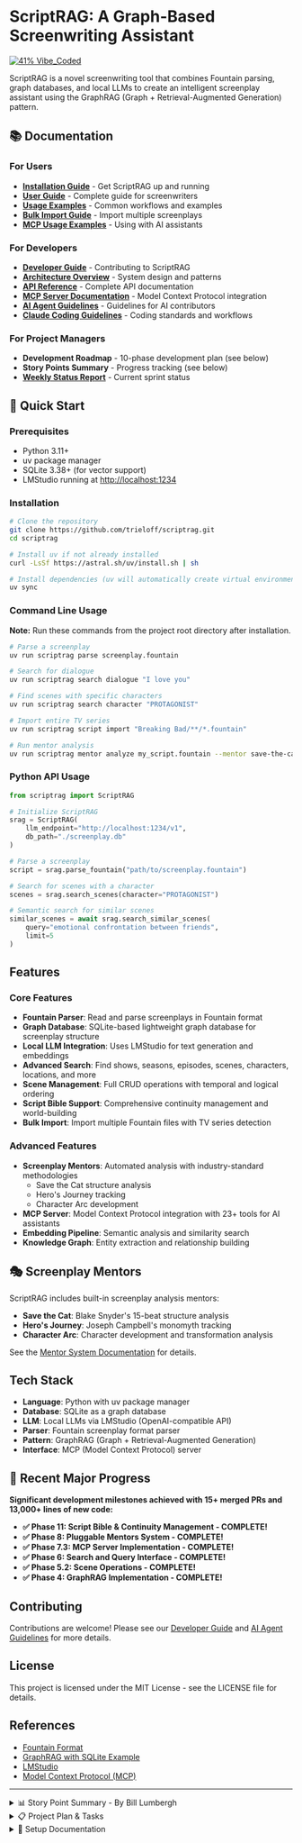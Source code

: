 # ScriptRAG: A Graph-Based Screenwriting Assistant

[![41% Vibe_Coded](https://img.shields.io/badge/41%25-Vibe_Coded-ff69b4?style=for-the-badge&logo=claude&logoColor=white)](https://github.com/trieloff/vibe-coded-badge-action)

ScriptRAG is a novel screenwriting tool that combines Fountain parsing, graph databases, and local LLMs
to create an intelligent screenplay assistant using the GraphRAG (Graph + Retrieval-Augmented
Generation) pattern.

## 📚 Documentation

### For Users

- **[Installation Guide](docs/installation.md)** - Get ScriptRAG up and running
- **[User Guide](docs/user-guide.md)** - Complete guide for screenwriters
- **[Usage Examples](docs/usage.md)** - Common workflows and examples
- **[Bulk Import Guide](docs/bulk_import_guide.md)** - Import multiple screenplays
- **[MCP Usage Examples](examples/mcp_usage_examples.md)** - Using with AI assistants

### For Developers

- **[Developer Guide](docs/developer-guide.md)** - Contributing to ScriptRAG
- **[Architecture Overview](docs/architecture.md)** - System design and patterns
- **[API Reference](docs/api-reference.md)** - Complete API documentation
- **[MCP Server Documentation](docs/mcp_server.md)** - Model Context Protocol integration
- **[AI Agent Guidelines](AGENTS.md)** - Guidelines for AI contributors
- **[Claude Coding Guidelines](CLAUDE.md)** - Coding standards and workflows

### For Project Managers

- **Development Roadmap** - 10-phase development plan (see below)
- **Story Points Summary** - Progress tracking (see below)
- **[Weekly Status Report](WEEKLY_STATUS_REPORT.md)** - Current sprint status

## 🚀 Quick Start

### Prerequisites

- Python 3.11+
- uv package manager
- SQLite 3.38+ (for vector support)
- LMStudio running at <http://localhost:1234>

### Installation

```bash
# Clone the repository
git clone https://github.com/trieloff/scriptrag.git
cd scriptrag

# Install uv if not already installed
curl -LsSf https://astral.sh/uv/install.sh | sh

# Install dependencies (uv will automatically create virtual environment)
uv sync
```

### Command Line Usage

**Note:** Run these commands from the project root directory after installation.

```bash
# Parse a screenplay
uv run scriptrag parse screenplay.fountain

# Search for dialogue
uv run scriptrag search dialogue "I love you"

# Find scenes with specific characters
uv run scriptrag search character "PROTAGONIST"

# Import entire TV series
uv run scriptrag script import "Breaking Bad/**/*.fountain"

# Run mentor analysis
uv run scriptrag mentor analyze my_script.fountain --mentor save-the-cat
```

### Python API Usage

```python
from scriptrag import ScriptRAG

# Initialize ScriptRAG
srag = ScriptRAG(
    llm_endpoint="http://localhost:1234/v1",
    db_path="./screenplay.db"
)

# Parse a screenplay
script = srag.parse_fountain("path/to/screenplay.fountain")

# Search for scenes with a character
scenes = srag.search_scenes(character="PROTAGONIST")

# Semantic search for similar scenes
similar_scenes = await srag.search_similar_scenes(
    query="emotional confrontation between friends",
    limit=5
)
```

## Features

### Core Features

- **Fountain Parser**: Read and parse screenplays in Fountain format
- **Graph Database**: SQLite-based lightweight graph database for screenplay structure
- **Local LLM Integration**: Uses LMStudio for text generation and embeddings
- **Advanced Search**: Find shows, seasons, episodes, scenes, characters, locations, and more
- **Scene Management**: Full CRUD operations with temporal and logical ordering
- **Script Bible Support**: Comprehensive continuity management and world-building
- **Bulk Import**: Import multiple Fountain files with TV series detection

### Advanced Features

- **Screenplay Mentors**: Automated analysis with industry-standard methodologies
  - Save the Cat structure analysis
  - Hero's Journey tracking
  - Character Arc development
- **MCP Server**: Model Context Protocol integration with 23+ tools for AI assistants
- **Embedding Pipeline**: Semantic analysis and similarity search
- **Knowledge Graph**: Entity extraction and relationship building

## 🎭 Screenplay Mentors

ScriptRAG includes built-in screenplay analysis mentors:

- **Save the Cat**: Blake Snyder's 15-beat structure analysis
- **Hero's Journey**: Joseph Campbell's monomyth tracking
- **Character Arc**: Character development and transformation analysis

See the [Mentor System Documentation](MENTOR_SYSTEM.md) for details.

## Tech Stack

- **Language**: Python with uv package manager
- **Database**: SQLite as a graph database
- **LLM**: Local LLMs via LMStudio (OpenAI-compatible API)
- **Parser**: Fountain screenplay format parser
- **Pattern**: GraphRAG (Graph + Retrieval-Augmented Generation)
- **Interface**: MCP (Model Context Protocol) server

## 🚀 Recent Major Progress

**Significant development milestones achieved with 15+ merged PRs and 13,000+ lines of new code:**

- **✅ Phase 11: Script Bible & Continuity Management - COMPLETE!**
- **✅ Phase 8: Pluggable Mentors System - COMPLETE!**
- **✅ Phase 7.3: MCP Server Implementation - COMPLETE!**
- **✅ Phase 6: Search and Query Interface - COMPLETE!**
- **✅ Phase 5.2: Scene Operations - COMPLETE!**
- **✅ Phase 4: GraphRAG Implementation - COMPLETE!**

## Contributing

Contributions are welcome! Please see our [Developer Guide](docs/developer-guide.md) and [AI Agent Guidelines](AGENTS.md) for more details.

## License

This project is licensed under the MIT License - see the LICENSE file for details.

## References

- [Fountain Format](https://fountain.io/)
- [GraphRAG with SQLite Example](https://deepwiki.com/stephenc222/example-graphrag-with-sqlite/1-overview)
- [LMStudio](https://lmstudio.ai/)
- [Model Context Protocol (MCP)](https://modelcontextprotocol.io/)

---

<details>
<summary>📊 Story Point Summary - By Bill Lumbergh</summary>

**Yeah, so I've been tracking our velocity and story points, mmm'kay?**

- **Total Project Estimate**: 1,593 story points (updated with Story Shape Mentor)
- **Points Completed**: 906 points (56.9%)
- **Current Sprint Velocity**: 55 points (Character Arc mentor completion)
- **Projected Completion**: Q3 2025 (at current velocity)

**Phase Completion Status:**

- Phase 1-3: ✅ Complete (173 points)
- Phase 4: ✅ Complete (89 points)
- Phase 6: ✅ Complete (134 points)
- Phase 7.3: ✅ Complete (98 points)
- Phase 8: ✅ Complete (291 points)
- Phase 11: ✅ Complete (268 points)
- Remaining Phases: 511 points

*If everyone could just keep up this velocity, that'd be great.*

</details>

<details>
<summary>📋 Project Plan & Tasks</summary>

### Phase 1: Project Setup and Foundation

- [x] **1.1 Initialize Project Structure**
  - [x] Set up Python project with uv
  - [x] Create directory structure (src/, tests/, data/, docs/)
  - [x] Initialize git repository
  - [x] Create .gitignore for Python/uv projects
  - [x] Set up pyproject.TOML with dependencies

- [x] **1.2 Development Environment** *(5/5 complete)*
  - [x] Configure uv virtual environment
  - [x] Create requirements files (dev, prod)
  - [x] Set up pre-commit hooks
  - [x] Configure logging framework
  - [x] Create configuration management (config.YAML/env)

### Phase 2: Core Components

- [x] **2.1 Fountain Parser Integration**
  - [x] Research and evaluate Fountain parsing libraries
  - [x] Integrate Fountain parser (using Jouvence)
  - [x] Create data models for screenplay elements:
    - [x] Script/Show
    - [x] Season
    - [x] Episode
    - [x] Scene
    - [x] Character
    - [x] Location
    - [x] Action
    - [x] Dialogue
    - [x] Parenthetical
  - [x] Write unit tests for parser

- [x] **2.2 SQLite Graph Database Design**
  - [x] Design graph schema for screenplay structure
  - [x] Create tables for:
    - [x] Nodes (entities: scenes, characters, locations, etc.)
    - [x] Edges (relationships: FOLLOWS, APPEARS_IN, SPEAKS_TO, etc.)
    - [x] Properties (metadata for nodes and edges)
    - [x] Embeddings (vector storage for semantic search)
  - [x] Implement database initialization scripts
  - [x] Create database migration system

- [x] **2.3 Graph Database Interface**
  - [x] Implement graph operations:
    - [x] Add/update/delete nodes
    - [x] Add/update/delete edges
    - [x] Traverse graph (BFS/DFS)
    - [x] Find paths between nodes
    - [x] Calculate node centrality
  - [x] Create query builder for complex graph queries
  - [x] Implement transaction support

### Phase 3: LLM Integration

- [x] **3.1 LMStudio Client** *(5/5 complete)*
  - [x] Create OpenAI-compatible API client for any OpenAI-compatible endpoint
  - [x] Implement model listing and selection
  - [x] Create abstraction layer for:
    - [x] Text generation (with reasoning model support)
    - [x] Embeddings generation
  - [x] Add retry logic and error handling
  - [x] Implement factory functions and configuration integration

- [x] **3.2 Embedding Pipeline** *(5/5 complete)*
  - [x] Design embedding strategy for screenplay elements
  - [x] Implement batch embedding generation
  - [x] Create embedding storage in SQLite
  - [x] Build similarity search functionality
  - [x] Optimize for performance (chunking, async processing)

### Phase 4: GraphRAG Implementation

- [x] **4.1 Knowledge Graph Construction** *(5/5 complete)*
  - [x] Parse screenplays into graph structure
  - [x] Extract entities and relationships
  - [x] Enrich nodes with LLM-generated metadata
  - [x] Build temporal graph layer
  - [x] Create logical dependency graph

- [x] **4.1.1 PR #17 Feedback Resolution** *(7/7 complete)*
  - [x] Make demo limits configurable in build_knowledge_graph.py example
  - [x] Complete mock implementation of _get_character_dialogue_samples
  - [x] Add confirmation for file deletion in example script
  - [x] Optimize character mentions extraction
  - [x] Fix all linting issues
  - [x] Maintain test coverage
  - [x] Pass type checking

- [x] **4.2 Graph Indexing** *(5/5 complete)*
  - [x] Implement hierarchical indexing
  - [x] Create character relationship graphs
  - [x] Build location-based scene graphs
  - [x] Index temporal relationships
  - [x] Generate concept and theme graphs

- [x] **4.3 RAG Query Engine** *(5/5 complete)*
  - [x] Design query language for screenplay searches
  - [x] Implement multi-hop graph traversal
  - [x] Create context assembly from graph neighborhoods
  - [x] Build prompt templates for different query types
  - [x] Integrate LLM for answer generation

### Phase 5: Scene Management Features

- [x] **5.1 Scene Ordering** *(34 points - Complete)*
  - [x] Implement script order tracking
  - [x] Build temporal order inference engine
  - [x] Create logical dependency analyzer
  - [x] Design UI/API for reordering scenes
  - [x] Maintain consistency across orderings

- [x] **5.2 Scene Operations** *(34 points - Complete)*
  - [x] Update Scene functionality
  - [x] Delete Scene with reference maintenance
  - [x] Inject Scene at specified positions
  - [x] Graph integration for all operations

### Phase 6: Search and Query Interface

- [x] **6.1 Search Implementation** *(5/5 complete)*
  - [x] Text-based search
  - [x] Entity search
  - [x] Temporal search
  - [x] Concept/theme search
  - [x] Relationship search

- [x] **6.2 Advanced Queries** *(5/5 complete)*
  - [x] Multi-criteria search
  - [x] Graph pattern matching
  - [x] Semantic similarity search
  - [x] Timeline visualization queries
  - [x] Character arc analysis

### Phase 7: API and Interface

- [x] **7.1 REST API** *(5/5 complete)*
  - [x] Design OpenAPI specification
  - [x] Implement FastAPI backend
  - [x] Create endpoints for all operations

- [x] **7.2 CLI Interface** *(4/4 complete)*
  - [x] Create command-line tool using Typer
  - [x] Implement commands for all operations
  - [x] Add interactive mode
  - [x] Create batch processing

- [x] **7.3 MCP Server** *(11/11 complete)*
  - [x] Implement Model Context Protocol server
  - [x] Create 23 MCP tools
  - [x] Define MCP resource schemas
  - [x] Implement MCP prompts
  - [x] Full Claude integration

### Phase 8: Pluggable Mentors System 🎭 ✅ COMPLETE! (291 story points)

📋 **[Detailed Mentor System Documentation](MENTOR_SYSTEM.md)**

- [x] **8.1 Mentor Infrastructure** *(34 points - Complete)*
- [x] **8.2 Built-in Mentors** *(191 points - Complete)*
  - [x] Save the Cat mentor (47 points)
  - [x] Hero's Journey mentor (89 points)
  - [x] Character Arc mentor (55 points)
  - [ ] Story Shape mentor (84 points - Planned)
- [x] **8.3 Mentor Execution System** *(50 points - Complete)*
- [x] **8.4 Advanced Mentor Features** *(27 points - Partial)*

### Phase 9: Testing and Optimization

- [ ] **9.1 Testing Suite**
  - [ ] Unit tests for all components
  - [ ] Integration tests
  - [ ] Performance benchmarks
  - [ ] Test data generation
  - [ ] End-to-end testing

- [ ] **9.2 Performance Optimization**
  - [ ] Query optimization
  - [ ] Embedding cache optimization
  - [ ] Async processing
  - [ ] Database indexing
  - [ ] Memory profiling

### Phase 10: Documentation and Deployment

- [ ] **10.1 Documentation**
  - [ ] API documentation
  - [ ] User guide completion
  - [ ] Developer documentation
  - [ ] Example notebooks
  - [ ] Architecture diagrams

- [ ] **10.2 Deployment**
  - [ ] Create uv/uvx deployment
  - [ ] Deployment scripts
  - [ ] Backup/restore procedures
  - [ ] Performance monitoring
  - [ ] Installation guide

### Phase 11: Script Bible and Continuity Management ✅

- [x] **11.1 Script Bible Foundation** *(Complete)*
- [x] **11.2 Character Development System** *(Complete)*
- [x] **11.3 World-Building and Lore Management** *(Complete)*
- [x] **11.4 Timeline and Continuity System** *(Complete)*
- [x] **11.5 Script Bible Interface and Tools** *(Complete)*
- [x] **11.6 Advanced Continuity Features** *(Complete)*

### Phase 8.5: Story Shape Mentor Implementation (NEW)

- [ ] **8.5.1 Research & Design** *(21 points)*
- [ ] **8.5.2 Core Implementation** *(34 points)*
- [ ] **8.5.3 Advanced Features** *(21 points)*
- [ ] **8.5.4 Integration & Testing** *(21 points)*
- [ ] **8.5.5 Documentation & Polish** *(8 points)*

### Phase 12: Advanced Features (Future)

- [ ] **12.1 Git-based Collaboration**
  - [ ] Export to git-friendly format
  - [ ] Import/restore from git
  - [ ] Merge-friendly formats
  - [ ] Diff visualization

- [ ] **12.2 AI-Assisted Writing**
  - [ ] Scene generation
  - [ ] Dialogue improvement
  - [ ] Plot consistency
  - [ ] Character voice
  - [ ] Theme development
  - [ ] Bible-driven assistance

</details>

<details>
<summary>🔧 Setup Documentation</summary>

- **[Terragon Setup Guide](TERRAGON_SETUP.md)** - Complete Terragon environment configuration
- **[Setup Summary](SETUP_SUMMARY.md)** - Overview of setup process and scripts
- **[Setup Complete Guide](SETUP_COMPLETE.md)** - Phase 1.2 completion details

</details>
